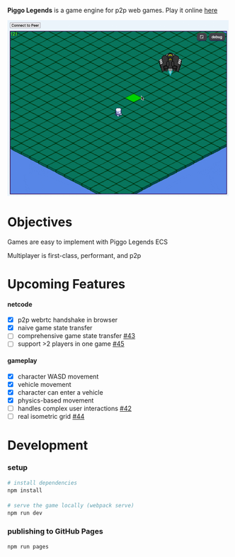 __Piggo Legends__ is a game engine for p2p web games. Play it online [here](https://alexanderclarktx.github.io/piggo-legends/)

<kbd>
<img src="screenshots/5.gif" style="width:500px">
</kbd>

# Objectives

Games are easy to implement with Piggo Legends ECS

Multiplayer is first-class, performant, and p2p

# Upcoming Features

#### netcode
- [x] p2p webrtc handshake in browser
- [x] naive game state transfer
- [ ] comprehensive game state transfer [#43](https://github.com/alexanderclarktx/piggo-legends/issues/43)
- [ ] support >2 players in one game [#45](https://github.com/alexanderclarktx/piggo-legends/issues/45)

#### gameplay
- [x] character WASD movement
- [x] vehicle movement
- [x] character can enter a vehicle
- [x] physics-based movement
- [ ] handles complex user interactions [#42](https://github.com/alexanderclarktx/piggo-legends/issues/42)
- [ ] real isometric grid [#44](https://github.com/alexanderclarktx/piggo-legends/issues/44)

# Development

### setup

```bash
# install dependencies
npm install

# serve the game locally (webpack serve)
npm run dev
```

### publishing to GitHub Pages
```bash
npm run pages
```
